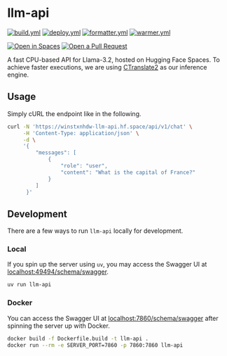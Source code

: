 # llm-api

[![build.yml](https://github.com/winstxnhdw/llm-api/actions/workflows/main.yml/badge.svg)](https://github.com/winstxnhdw/llm-api/actions/workflows/main.yml)
[![deploy.yml](https://github.com/winstxnhdw/llm-api/actions/workflows/deploy.yml/badge.svg)](https://github.com/winstxnhdw/llm-api/actions/workflows/deploy.yml)
[![formatter.yml](https://github.com/winstxnhdw/llm-api/actions/workflows/formatter.yml/badge.svg)](https://github.com/winstxnhdw/llm-api/actions/workflows/formatter.yml)
[![warmer.yml](https://github.com/winstxnhdw/llm-api/actions/workflows/warmer.yml/badge.svg)](https://github.com/winstxnhdw/llm-api/actions/workflows/warmer.yml)

[![Open in Spaces](https://huggingface.co/datasets/huggingface/badges/raw/main/open-in-hf-spaces-md-dark.svg)](https://huggingface.co/spaces/winstxnhdw/llm-api)
[![Open a Pull Request](https://huggingface.co/datasets/huggingface/badges/raw/main/open-a-pr-md-dark.svg)](https://github.com/winstxnhdw/llm-api/compare)

A fast CPU-based API for Llama-3.2, hosted on Hugging Face Spaces. To achieve faster executions, we are using [CTranslate2](https://github.com/OpenNMT/CTranslate2) as our inference engine.

## Usage

Simply cURL the endpoint like in the following.

```bash
curl -N 'https://winstxnhdw-llm-api.hf.space/api/v1/chat' \
     -H 'Content-Type: application/json' \
     -d \
     '{
         "messages": [
             {
                 "role": "user",
                 "content": "What is the capital of France?"
             }
         ]
      }'
```

## Development

There are a few ways to run `llm-api` locally for development.

### Local

If you spin up the server using `uv`, you may access the Swagger UI at [localhost:49494/schema/swagger](http://localhost:49494/schema/swagger).

```bash
uv run llm-api
```

### Docker

You can access the Swagger UI at [localhost:7860/schema/swagger](http://localhost:7860/schema/swagger) after spinning the server up with Docker.

```bash
docker build -f Dockerfile.build -t llm-api .
docker run --rm -e SERVER_PORT=7860 -p 7860:7860 llm-api
```
